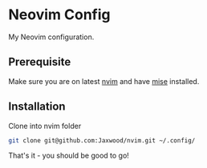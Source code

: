 # Neovim Config

My Neovim configuration.

## Prerequisite

Make sure you are on latest [nvim](https://neovim.io/) and have [mise](https://github.com/jdx/mise) installed.

## Installation

Clone into nvim folder

```sh
git clone git@github.com:Jaxwood/nvim.git ~/.config/
```

That's it - you should be good to go!
